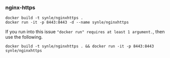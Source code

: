 ### nginx-https

```
docker build -t synle/nginxhttps .
docker run -it -p 8443:8443 -d --name synle/nginxhttps
```


If you run into this issue `"docker run" requires at least 1 argument.`, then use the following.

```
docker build -t synle/nginxhttps . && docker run -it -p 8443:8443 synle/nginxhttps
```
